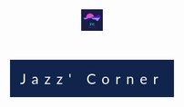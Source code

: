 <html>
  <head>
      <meta name="viewport" content="width=device-width, initial-scale=1">
      <style>
        body, html {
        height: 100%;
        margin: 0;
        font: 400 15px/1.8 "Lato", sans-serif;
        color: #777;
        }
        .bgimg-1, .bgimg-2, .bgimg-3 {
        position: relative;
        opacity: 0.97;
        background-attachment: fixed;
        background-position: center;
        background-repeat: no-repeat;
        background-size: cover;
        }
        .bgimg-1 {
        background-image: url("images/home2.jpg");
        min-height: 100%;
        }
        .bgimg-2 {
        background-image: url("images/home.jpg");
        min-height: 100%;
        }
        .bgimg-3 {
        background-image: url("images/home3.jpeg");
        min-height: 100%;
        }
        .caption {
        position: absolute; 
        left: 0;
        top: 35%;
        width: 100%;
        text-align: center;
        color: ;
        }
        .caption span.border {
        background-color: #091E47;
        color: white;
        padding: 18px;
        font-size: 25px;
        letter-spacing: 10px;
        }
        h3 {
        letter-spacing: 5px;
        text-transform: uppercase;
        font: 20px "Lato", sans-serif;
        color: #111;
        }
        /* Turn off parallax scrolling for tablets and phones */
        @media only screen and (max-device-width: 1024px) {
        .bgimg-1, .bgimg-2, .bgimg-3 {
        background-attachment: scroll;
          }
        }
      </style>
  </head>
  <body data-new-gr-c-s-check-loaded="14.1012.0" data-gr-ext-installed="">

  <div class="bgimg-1">
  <div class="caption">
  <img src="images/logo.png" width="7%"><br><br><br>
  <span class="border">Jazz' Corner</span>
  </div>
  </div>

  <div style="color: #091E47;background-color:white;text-align:center;padding:50px 150px;text-align: justify; font-size: 20px;">
  <h3 style="text-align:center; color: #091E47; font-size: 30px;">About</h3>
  <p>Jazz 'Corner is a website where jazz fans can find jazz-themed playlists, podcasts and venues around New York City.
  Let's build a jazz-loving community, invite friends and family, Jazz is for Everyone</p>
  </div>

  <div class="bgimg-2">
  <div class="caption">
  <span class="border" style="background-color:transparent;font-size: 30px; color: white;">“Jazz washes away the dust of everyday life” <br> – Art Blakey</span>
  </div>
  </div>

  <div class="bgimg-3">
  <div class="caption">
  <span class="border" style="background-color:transparent;font-size:25px;color: #f7f7f7;">"Life is a lot like jazz... <br> it's best when you improvise" <br> - George Gershwin</span>
  </div>
  </div>

  <div style="position:relative;">
  <div style="color:#ddd;background-color:#282E34;text-align:center;padding:50px 80px;text-align: centers; font-size: 20px;">
  <p>“You should never be comfortable, man. Being comfortable fouled up a lot of musicians” <br> Miles Davis</p>
  </div>
  </div>

  <div class="bgimg-1">
  <div class="caption">
  <span class="border"><a href="page1/index.html" style="a:link a:hover a:active a:unvisited text-decoration: none; color: white;">Enter!</a></span>
  </div>
  </div>

  </body>
  
</html>